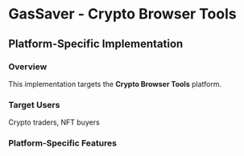 # GasSaver - Crypto Browser Tools

## Platform-Specific Implementation

### Overview
This implementation targets the **Crypto Browser Tools** platform.

### Target Users
Crypto traders, NFT buyers

### Platform-Specific Features
